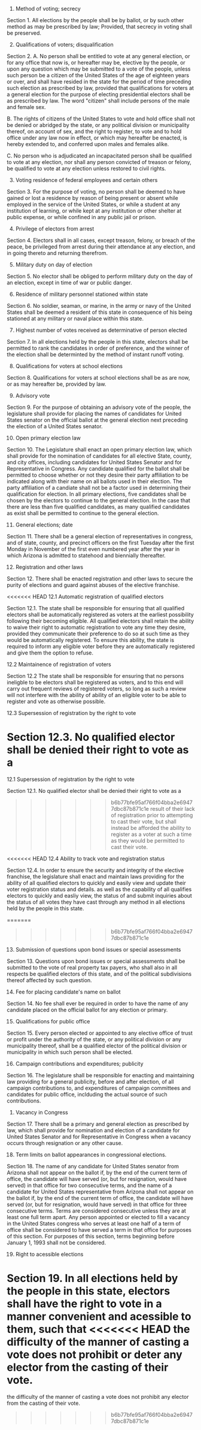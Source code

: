 1. Method of voting; secrecy

Section 1. All elections by the people shall be by ballot, or
by such other method as may be prescribed by law; Provided, that secrecy in
voting shall be preserved.

2.  Qualifications of voters; disqualification

Section 2. A. No person shall be entitled to vote at any general
election, or for any office that now is, or hereafter may be, elective by the
people, or upon any question which may be submitted to a vote of the people,
unless such person be a citizen of the United States of the age of eighteen
years or over, and shall have resided in the state for the period of time
preceding such election as prescribed by law, provided that qualifications for
voters at a general election for the purpose of electing presidential electors
shall be as prescribed by law. The word "citizen" shall include persons of the
male and female sex.

B. The rights of citizens of the United States to vote and hold office
shall not be denied or abridged by the state, or any political division or
municipality thereof, on account of sex, and the right to register, to vote
and to hold office under any law now in effect, or which may hereafter be
enacted, is hereby extended to, and conferred upon males and females alike.

C. No person who is adjudicated an incapacitated person shall be
qualified to vote at any election, nor shall any person convicted of treason
or felony, be qualified to vote at any election unless restored to civil
rights.

3. Voting residence of federal employees and certain
   others

Section 3. For the purpose of voting, no person shall be deemed
to have gained or lost a residence by reason of being present or absent while
employed in the service of the United States, or while a student at any
institution of learning, or while kept at any institution or other shelter at
public expense, or while confined in any public jail or prison.

4. Privilege of electors from arrest

Section 4. Electors shall in all cases, except treason, felony,
or breach of the peace, be privileged from arrest during their attendance at
any election, and in going thereto and returning therefrom.

5. Military duty on day of election

Section 5. No elector shall be obliged to perform military duty
on the day of an election, except in time of war or public danger.

6. Residence of military personnel stationed within
   state

Section 6. No soldier, seaman, or marine, in the army or navy
of the United States shall be deemed a resident of this state in consequence
of his being stationed at any military or naval place within this state.

7. Highest number of votes received as determinative
   of person elected

Section 7. In all elections held by the people in this state,
electors shall be permitted to rank the candidates in order of preference,
and the winner of the election shall be determinted by the method of instant
runoff voting.

8. Qualifications for voters at school elections

Section 8. Qualifications for voters at school elections shall
be as are now, or as may hereafter be, provided by law.

9. Advisory vote

Section 9. For the purpose of obtaining an advisory vote of the
people, the legislature shall provide for placing the names of candidates for
United States senator on the official ballot at the general election next
preceding the election of a United States senator.

10. Open primary election law

Section 10. The Legislature shall enact an open primary
election law, which shall provide for the nomination of candidates for all
elective State, county, and city offices, including candidates for United
States Senator and for Representative in Congress. Any candidate qualified
for the ballot shall be permitted to choose whether or not they desire their
party affiliation to be indicated along with their name on all ballots used
in their election. The party affiliation of a candiate shall not be a factor
used in determining their qualification for election. In all primary elections,
five candidates shall be chosen by the electors to continue to the general
election. In the case that there are less than five qualified candidates, as
many qualified candidates as exist shall be permitted to continue to the
general election.

11. General elections; date

Section 11. There shall be a general election of
representatives in congress, and of state, county, and precinct officers on
the first Tuesday after the first Monday in November of the first even
numbered year after the year in which Arizona is admitted to statehood and
biennially thereafter.

12. Registration and other laws

Section 12. There shall be enacted registration and other laws
to secure the purity of elections and guard against abuses of the elective
franchise. 

<<<<<<< HEAD
12.1 Automatic registration of qualified electors

Section 12.1. The state shall be responsible for ensuring that all qualified
electors shall be automatically registered as voters at the earliest possibility
following their becoming eligible. All qualified electors shall retain the ability
to waive their right to automatic registration to vote any time they desire,
provided they communicate their preference to do so at such time as they would be
automatically registered. To ensure this ability, the state is required to inform
any eligible voter before they are automatically registered and give them the option
to refuse.

12.2 Maintainence of registration of voters

Section 12.2 The state shall be responsible for ensuring that no persons ineligble
to be electors shall be registered as voters, and to this end will carry out frequent
reviews of registered voters, so long as such a review will not interfere with the
ability of ability of an eligible voter to be able to register and vote as otherwise
possible.

12.3 Supersession of registration by the right to vote

Section 12.3. No qualified elector shall be denied their right to vote as a
=======
12.1 Supersession of registration by the right to vote

Section 12.1. No qualified elector shall be denied their right to vote as a
>>>>>>> b6b77bfe95af766f04bba2e69477dbc87b871c1e
result of their lack of registration prior to attempting to cast their vote,
but shall instead be afforded the ability to register as a voter at such a 
time as they would be permitted to cast their vote.

<<<<<<< HEAD
12.4 Ability to track vote and registration status

Section 12.4. In order to ensure the security and integrity of the elective franchise,
the legislature shall enact and maintain laws providing for the ability of all qualified 
electors to quickly and easily view and update their voter registration status and 
details. as well as the capability of all qualifies electors to quickly and easliy view,
the status of and submit inquiries about the status of all votes they have cast through
any method in all elections held by the people in this state. 

=======
>>>>>>> b6b77bfe95af766f04bba2e69477dbc87b871c1e

13. Submission of questions upon bond issues or
    special assessments

Section 13. Questions upon bond issues or special assessments
shall be submitted to the vote of real property tax payers, who shall also in
all respects be qualified electors of this state, and of the political
subdivisions thereof affected by such question.

14.  Fee for placing candidate's name on ballot

Section 14. No fee shall ever be required in order to have the
name of any candidate placed on the official ballot for any election or
primary.

15. Qualifications for public office

Section 15. Every person elected or appointed to any elective
office of trust or profit under the authority of the state, or any political
division or any municipality thereof, shall be a qualified elector of the
political division or municipality in which such person shall be elected.

16. Campaign contributions and expenditures;
    publicity

Section 16. The legislature shall be responsible for enacting and maintaining
law providing for a general publicity, before and after election, of all
campaign contributions to, and expenditures of campaign committees and
candidates for public office, inclduding the actual source of such
contributions.

1.  Vacancy in Congress

Section 17. There shall be a primary and general election as prescribed by law, which shall provide for nomination and election of a candidate for United States Senator and for Representative in Congress when a vacancy occurs through resignation or any other cause.

18. Term limits on ballot appearances in
    congressional elections.

Section 18. The name of any candidate for United States senator
from Arizona shall not appear on the ballot if, by the end of the current term
of office, the candidate will have served (or, but for resignation, would have
served) in that office for two consecutive terms, and the name of a candidate
for United States representative from Arizona shall not appear on the ballot
if, by the end of the current term of office, the candidate will have served
(or, but for resignation, would have served) in that office for three
consecutive terms. Terms are considered consecutive unless they are at least
one full term apart. Any person appointed or elected to fill a vacancy in the
United States congress who serves at least one half of a term of office shall
be considered to have served a term in that office for purposes of this
section. For purposes of this section, terms beginning before January 1, 1993
shall not be considered.

19.  Right to acessible elections

Section 19. In all elections held by the people in this state, electors shall
have the right to vote in a manner convenient and acessible to them, such that
<<<<<<< HEAD
the difficulty of the manner of casting a vote does not prohibit or deter any
elector from the casting of their vote.
=======
the difficulty of the manner of casting a vote does not prohibit any elector
from the casting of their vote.
>>>>>>> b6b77bfe95af766f04bba2e69477dbc87b871c1e
